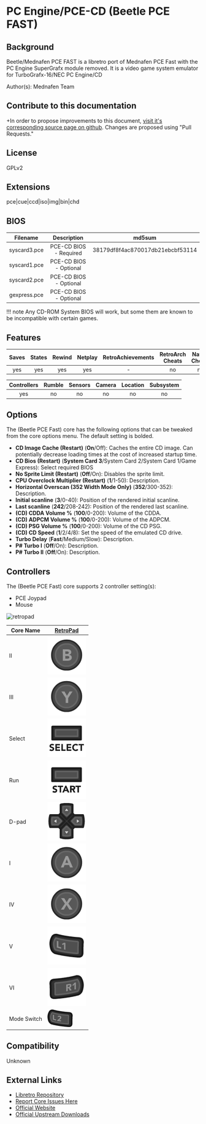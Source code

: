 # PC Engine/PCE-CD (Beetle PCE FAST)

## Background

Beetle/Mednafen PCE FAST is a libretro port of Mednafen PCE Fast with the PC Engine SuperGrafx module removed. It is a video game system emulator for TurboGrafx-16/NEC PC Engine/CD

Author(s): Mednafen Team

## Contribute to this documentation

+In order to propose improvements to this document, [visit it's corresponding source page on github](https://github.com/libretro/docs/tree/master/docs/library/beetle_pce_fast.md). Changes are proposed using "Pull Requests."


## License

GPLv2

## Extensions

pce|cue|ccd|iso|img|bin|chd

## BIOS

|   Filename    |    Description     |              md5sum              |
|:-------------:|:------------------:|:--------------------------------:|
| syscard3.pce  |     PCE-CD BIOS - Required    | 38179df8f4ac870017db21ebcbf53114 |
| syscard1.pce  |     PCE-CD BIOS - Optional    |                                  |
| syscard2.pce  |     PCE-CD BIOS - Optional    |                                  |
| gexpress.pce  |     PCE-CD BIOS - Optional    |                                  |

!!! note
    Any CD-ROM System BIOS will work, but some them are known to be incompatible with certain games.

## Features

| Saves | States      | Rewind | Netplay | RetroAchievements | RetroArch Cheats | Native Cheats |
|:-----:|:-----------:|:------:|:-------:|:-----------------:|:----------------:|:-------------:|
| yes   |    yes      |  yes   |  yes    |        -          |   no             | no            |

| Controllers     | Rumble | Sensors | Camera | Location | Subsystem     |
|:---------------:|:------:|:-------:|:------:|:--------:|:-------------:|
|      yes        |  no    |   no    |  no    |   no     |       no      |

## Options

The (Beetle PCE Fast) core has the following options that can be tweaked from the core options menu. The default setting is bolded.

- **CD Image Cache (Restart)** (**On**/Off): Caches the entire CD image. Can potentially decrease loading times at the cost of increased startup time.
- **CD Bios (Restart)** (**System Card 3**/System Card 2/System Card 1/Game Express): Select required BIOS
- **No Sprite Limit (Restart)** (**Off**/On): Disables the sprite limit.
- **CPU Overclock Multiplier (Restart)** (**1**/1-50): Description.
- **Horizontal Overscan (352 Width Mode Only)** (**352**/300-352): Description.
- **Initial scanline** (**3**/0-40): Position of the rendered initial scanline.
- **Last scanline** (**242**/208-242): Position of the rendered last scanline.
- **(CD) CDDA Volume %** (**100**/0-200): Volume of the CDDA.
- **(CD) ADPCM Volume %** (**100**/0-200): Volume of the ADPCM.
- **(CD) PSG Volume %** (**100**/0-200): Volume of the CD PSG.
- **(CD) CD Speed** (**1**/2/4/8): Set the speed of the emulated CD drive.
- **Turbo Delay** (**Fast**/Medium/Slow): Description.
- **P# Turbo I** (**Off**/On): Description.
- **P# Turbo II** (**Off**/On): Description.

## Controllers

The (Beetle PCE Fast) core supports 2 controller setting(s):

* PCE Joypad
* Mouse

![retropad](images/controllers/retropad.png)

| Core Name | [RetroPad](RetroPad)                                           |
|-----------|----------------------------------------------------------------|
| II        | ![RetroPad_B](images/RetroPad/Retro_B_Round.png)               |
| III       | ![RetroPad_Y](images/RetroPad/Retro_Y_Round.png)               |
| Select    | ![RetroPad_Select](images/RetroPad/Retro_Select.png)           |
| Run       | ![RetroPad_Start](images/RetroPad/Retro_Start.png)             |
| D-pad     | ![RetroPad_Dpad](images/RetroPad/Retro_Dpad.png)               |
| I         | ![RetroPad_A](images/RetroPad/Retro_A_Round.png)               |
| IV        | ![RetroPad_X](images/RetroPad/Retro_X_Round.png)               |
| V         | ![RetroPad_L1](images/RetroPad/Retro_L1.png)                   |
| VI        | ![RetroPad_R1](images/RetroPad/Retro_R1.png)                   |
|Mode Switch| ![RetroPad_L2](images/RetroPad/Retro_L2_Temp.png)              |

## Compatibility

Unknown

## External Links

* [Libretro Repository](https://github.com/libretro/beetle-pce-fast-libretro)
* [Report Core Issues Here](https://github.com/libretro/libretro-meta)
* [Official Website](http://mednafen.sourceforge.net/)
* [Official Upstream Downloads](https://mednafen.github.io/releases/)
